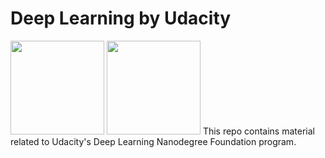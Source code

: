 # Deep Learning by Udacity

<img width="150" src="https://github.com/ttungl/Deep-Learning-Google/blob/master/Lesson1/googlelogo.png"> 
<img width="150" src="https://github.com/ttungl/Deep-Learning-Google/blob/master/Lesson1/tensorflow.png">
This repo contains material related to Udacity's Deep Learning Nanodegree Foundation program.
